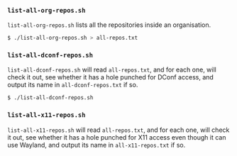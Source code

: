 ### `list-all-org-repos.sh`

`list-all-org-repos.sh` lists all the repositories inside an organisation.

```sh
$ ./list-all-org-repos.sh > all-repos.txt
```

### `list-all-dconf-repos.sh`

`list-all-dconf-repos.sh` will read `all-repos.txt`, and for each one, will
check it out, see whether it has a hole punched for DConf access, and
output its name in `all-dconf-repos.txt` if so.

```sh
$ ./list-all-dconf-repos.sh
```

### `list-all-x11-repos.sh`

`list-all-x11-repos.sh` will read `all-repos.txt`, and for each one, will
check it out, see whether it has a hole punched for X11 access even though
it can use Wayland, and output its name in `all-x11-repos.txt` if so.